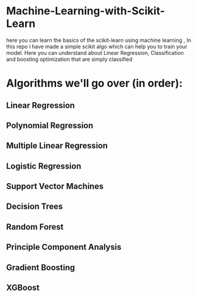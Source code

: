 # Machine-Learning-with-Scikit-Learn
here you can learn the basics of the scikit-learn using machine learning , 
In this repo i have made a simple scikit algo which can help you to train your model. 
Here you can understand about Linear Regression, Classification and boosting optimization that are simply classified

# Algorithms we'll go over (in order):
## Linear Regression
## Polynomial Regression
## Multiple Linear Regression
## Logistic Regression
## Support Vector Machines
## Decision Trees
## Random Forest
## Principle Component Analysis
## Gradient Boosting
## XGBoost
